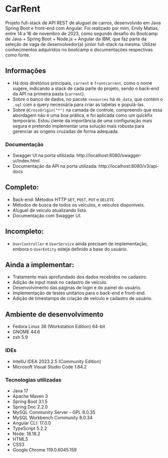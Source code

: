 # CarRent
Projeto full-stack de API REST de aluguel de carros, desenvolvido em Java Spring Boot e front-end com Angular. Foi realizado por mim, Emily Matias, entre 14 a 16 de novembro de 2023, como segundo desafio do Bootcamp de Java + Spring Boot + Node.js + Angular da IBM, que faz parte da seleção de vaga de desenvolvedor(a) júnior full-stack na mesma. Utilizei conhecimentos adquiridos no bootcamp e documentações respectivas como fonte.

## Informações
- Há dois diretórios principais, `carrent` e `frontcarrent`, como o nome sugere, indicando a stack de cada parte do projeto, sendo o back-end da API na primeira pasta (`carrent`).
- Sobre o banco de dados, no pacote `resources` há `db_data`, que contém o `.sql` com a query necessária para criar as tabelas e populá-las.
- Sobre `@CrossOrigin("*")` na camada de controle, compreendo que essa abordagem não é uma boa prática, e foi aplicada como um quickfix temporário. Estou ciente da importância de uma configuração mais segura e pretendo implementar uma solução mais robusta para gerenciar as origens cruzadas de forma adequada.

### Documentação
- Swagger UI na porta utilizada: http://localhost:8080/swagger-ui/index.html
- Documentação da API na porta utilizada: http://localhost:8080/v3/api-docs

## Completo:
- Back-end: Métodos HTTP `GET`, `POST`, `PUT` e `DELETE`.
- Métodos de busca de todos os veículos, e veículos disponíveis.
- Aluguel de veículo atualizando lista.
- Documentação com Swagger UI.

## Incompleto:
- `UserController` e `UserService` ainda precisam de implementação, embora o `UserEntity` esteja definido a base do usuário.

## Ainda a implementar:
- Tratamento mais aprofundado dos dados recebidos no cadastro.
- Adição de input mask no cadastro de veículo.
- Desenvolvimento das páginas de login e do painel do usuário.
- Implementação de testes unitários para o back-end e front-end.
- Adição de timestamps de criação de veículo e cadastro de usuário.

## Ambiente de desenvolvimento
- Fedora Linux 38 (Workstation Edition) 64-bit
- GNOME 44.6
- zsh 5.9

### IDEs
- IntelliJ IDEA 2023.2.5 (Community Edition)
- Microsoft Visual Studio Code 1.84.2

### Tecnologias utilizadas
- Java 17
- Apache Maven 3
- Spring Boot 3.1.5
- Spring Doc 2.2.0
- MySQL Community Server - GPL 8.0.35
- MySQL Workbench Community 8.0.34
- Angular CLI: 17.0.0
- TypeScript 5.2.2
- Node: 18.18.2
- HTML5
- CSS3
- Google Chrome 119.0.6045.159
